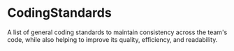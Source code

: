 # CodingStandards
A list of general coding standards to maintain consistency across the team's code, while also helping to improve its quality, efficiency, and readability.
